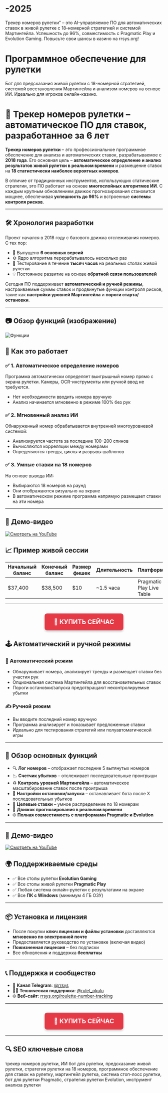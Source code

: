 # -2025
Трекер номеров рулетки" – это AI-управляемое ПО для автоматических ставок в живой рулетке с 18-номерной стратегией и системой Мартингейла. Успешность до 96%, совместимость с Pragmatic Play и Evolution Gaming. Повысьте свои шансы в казино на rrsys.org!


# Программное обеспечение для рулетки
Бот для предсказания живой рулетки с 18-номерной стратегией, системой восстановления Мартингейла и анализом номеров на основе ИИ. Идеально для игроков онлайн-казино.

# 🧠 Трекер номеров рулетки – автоматическое ПО для ставок, разработанное за 6 лет

**Трекер номеров рулетки** – это профессиональное программное обеспечение для анализа и автоматических ставок, разрабатываемое с **2018 года**. Его основная цель – **автоматическое определение и анализ результатов живой рулетки в реальном времени** и размещение ставок на **18 статистически наиболее вероятных номеров**.

В отличие от традиционных инструментов, использующих статические стратегии, это ПО работает на основе **многослойных алгоритмов ИИ**. С каждым крупным обновлением движок прогнозирования становится мощнее, обеспечивая **успешность до 96%** и встроенные **системы контроля рисков**.

---

## 🛠️ Хронология разработки

Проект начался в 2018 году с базового движка отслеживания номеров. С тех пор:

- 🔁 Выпущено **6 основных версий**
- ⚙️ Ядро алгоритма перерабатывалось несколько раз
- 🧪 Тестирование в течение **тысяч часов** на реальных столах живой рулетки
- 💡 Постоянное развитие на основе **обратной связи пользователей**

Сегодня ПО поддерживает **автоматический и ручной режимы**, настраиваемые суммы ставок и продвинутые функции контроля рисков, такие как **настройки уровней Мартингейла** и **пороги старта/остановки**.

---

## 📷 Обзор функций (изображение)

![Функции](https://rrsys.org/wp-content/uploads/2022/09/Roulette-Number-Tracking-features-overview.png)

## 🤖 Как это работает

### ✅ 1. Автоматическое определение номеров
Программа автоматически определяет выигрышный номер прямо с экрана рулетки. Камеры, OCR-инструменты или ручной ввод не требуются.

- Нет необходимости вводить номера вручную
- Анализ начинается мгновенно в режиме 100% без рук

### ✅ 2. Мгновенный анализ ИИ
Обнаруженный номер обрабатывается внутренней многоуровневой системой:

- Анализируется частота за последние 100–200 спинов
- Вычисляются корреляции между номерами
- Определяются тренды, циклы и разрывы шаблонов

### ✅ 3. Умные ставки на 18 номеров
На основе вывода ИИ:

- Выбираются 18 номеров на раунд
- Они отображаются визуально на экране
- В автоматическом режиме программа напрямую размещает ставки на эти номера

---

## 🎥 Демо-видео

[![Смотреть на YouTube](https://i.ytimg.com/vi/EwKxHeAxPmk/maxresdefault.jpg)](https://youtu.be/EwKxHeAxPmk?si=eyJwQzLtdvm14X5u)

## 📈 Пример живой сессии

| Начальный баланс | Конечный баланс | Размер фишек | Длительность | Платформа |
|------------------|-----------------|--------------|--------------|-----------|
| $37,400          | $38,500         | $10          | ~1.5 часа    | Pragmatic Play Live Table |

---

<h2 align="center">
  <a href="https://rrsys.org/roulette-number-tracking/" target="_blank" style="text-decoration: none;">
    <span style="
      display: inline-block;
      background-color: #e63946;
      color: white;
      font-size: 20px;
      padding: 15px 30px;
      border-radius: 8px;
      font-weight: bold;
      box-shadow: 0 4px 6px rgba(0, 0, 0, 0.2);
    ">
      🛒 КУПИТЬ СЕЙЧАС
    </span>
  </a>
</h2>

## 🕹️ Автоматический и ручной режимы

### 🔄 Автоматический режим
- Обнаруживает номера, анализирует тренды и размещает ставки без участия рук
- Опциональная система Мартингейла для восстановительных ставок
- Пороги остановки/запуска предотвращают неконтролируемые убытки

### ✍️ Ручной режим
- Вы вводите последний номер вручную
- Программа анализирует и показывает предложенные ставки
- Идеально для тестирования стратегий или полуавтоматической игры

---

## 🧩 Обзор основных функций

- 🔍 **Лог номеров** – отображает последние 5 вытянутых номеров
- 📉 **Счетчик убытков** – отслеживает последовательные проигрыши
- ♻️ **Контроль уровней Мартингейла** – автоматическое масштабирование ставок после проигрыша
- 🛑 **Настройки остановки/запуска** – останавливает бота после X последовательных убытков
- 🎯 **Целевые ставки** – умное распределение по 18 номерам
- 🧠 **Движок прогнозирования в реальном времени**
- 🌐 **Полная совместимость с платформами Pragmatic и Evolution**

---

## 🎥 Демо-видео
[![Смотреть на YouTube](https://i.ytimg.com/vi/UPvD4pJHQvA/maxresdefault.jpg)](https://www.youtube.com/watch?v=M6NJ4FWKcQ8)

## 🌍 Поддерживаемые среды

- ✅ Все столы рулетки **Evolution Gaming**
- ✅ Все столы живой рулетки **Pragmatic Play**
- ✅ Любая система онлайн-рулетки с результатами на экране
- ✅ Все **ПК с Windows** (минимум 4 ГБ ОЗУ)

---

## 📦 Установка и лицензия

- После покупки **ключ лицензии и файлы установки** доставляются **мгновенно по электронной почте**
- Предоставляется руководство по установке (включая видео)
- **Пожизненная лицензия** – без подписки
- Все обновления и поддержка **бесплатны**

---

## 📞 Поддержка и сообщество

- 💬 **Канал Telegram**: [@rrsys](https://t.me/rrsys)
- 🧑‍💻 **Техническая поддержка**: [@rulet_okulu](https://telegram.me/rulet_okulu)
- 🌐 **Веб-сайт**: [rrsys.org/roulette-number-tracking](https://rrsys.org/roulette-number-tracking)

---

<h2 align="center">
  <a href="https://rrsys.org/roulette-number-tracking/" target="_blank" style="text-decoration: none;">
    <span style="
      display: inline-block;
      background-color: #e63946;
      color: white;
      font-size: 20px;
      padding: 15px 30px;
      border-radius: 8px;
      font-weight: bold;
      box-shadow: 0 4px 6px rgba(0, 0, 0, 0.2);
    ">
      🛒 КУПИТЬ СЕЙЧАС
    </span>
  </a>
</h2>

---

## 🔍 SEO ключевые слова

трекер номеров рулетки, ИИ бот для рулетки, предсказание живой рулетки, стратегия рулетки на 18 номеров, программное обеспечение для ставок на рулетку, мартингейл рулетка, система стоп-лосс рулетки, бот для рулетки Pragmatic, стратегия рулетки Evolution, инструмент анализа рулетки
